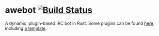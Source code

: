 # awebot [![Build Status](https://travis-ci.org/aatxe/awebot.svg?branch=master)](https://travis-ci.org/aaronweiss74/awebot) #
A dynamic, plugin-based IRC bot in Rust. Some plugins can be found [here](https://github.com/aatxe/awebot-plugins), 
including [a template](https://github.com/aatxe/awebot-plugins/tree/master/template).
